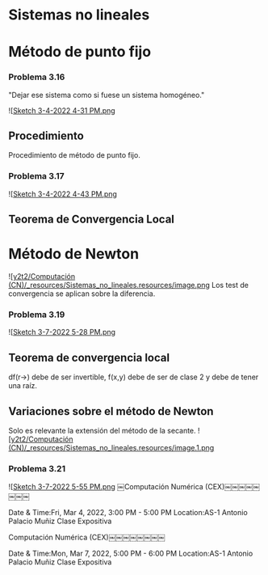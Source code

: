 

# Sistemas no lineales
# Método de punto fijo

### Problema 3.16
"Dejar ese sistema como si fuese un sistema homogéneo."

![[Sketch 3-4-2022 4-31 PM.png](../../_resources/Sistemas_no_lineales.resources/Sketch%203-4-2022%204-31%20PM.png)


## Procedimiento
Procedimiento de método de punto fijo.


### Problema 3.17
![[Sketch 3-4-2022 4-43 PM.png](../../_resources/Sistemas_no_lineales.resources/Sketch%203-4-2022%204-43%20PM.png)


## Teorema de Convergencia Local

# Método de Newton
![[y2t2/Computación (CN)/_resources/Sistemas_no_lineales.resources/image.png](../../_resources/Sistemas_no_lineales.resources/image.png)
Los test de convergencia se aplican sobre la diferencia.


### Problema 3.19
![[Sketch 3-7-2022 5-28 PM.png](../../_resources/Sistemas_no_lineales.resources/Sketch%203-7-2022%205-28%20PM.png)


## Teorema de convergencia local
df(r→) debe de ser invertible, f(x,y) debe de ser de clase 2 y debe de tener una raíz.


## Variaciones sobre el método de Newton
Solo es relevante la extensión del método de la secante.
![[y2t2/Computación (CN)/_resources/Sistemas_no_lineales.resources/image.1.png](../../_resources/Sistemas_no_lineales.resources/image.1.png)


### Problema 3.21
![[Sketch 3-7-2022 5-55 PM.png](../../_resources/Sistemas_no_lineales.resources/Sketch%203-7-2022%205-55%20PM.png)
￼Computación Numérica (CEX)￼￼￼￼￼￼￼￼

Date & Time:Fri, Mar 4, 2022, 3:00 PM - 5:00 PM
Location:AS-1
Antonio Palacio Muñiz Clase Expositiva

Computación Numérica (CEX)￼￼￼￼￼￼￼￼

Date & Time:Mon, Mar 7, 2022, 5:00 PM - 6:00 PM
Location:AS-1
Antonio Palacio Muñiz Clase Expositiva
